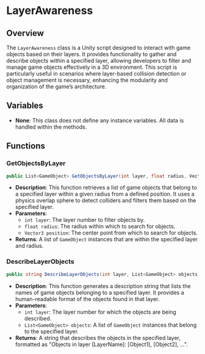 # LayerAwareness

## Overview
The `LayerAwareness` class is a Unity script designed to interact with game objects based on their layers. It provides functionality to gather and describe objects within a specified layer, allowing developers to filter and manage game objects effectively in a 3D environment. This script is particularly useful in scenarios where layer-based collision detection or object management is necessary, enhancing the modularity and organization of the game’s architecture.

## Variables
- **None**: This class does not define any instance variables. All data is handled within the methods.

## Functions

### GetObjectsByLayer
```csharp
public List<GameObject> GetObjectsByLayer(int layer, float radius, Vector3 position)
```
- **Description**: This function retrieves a list of game objects that belong to a specified layer within a given radius from a defined position. It uses a physics overlap sphere to detect colliders and filters them based on the specified layer.
- **Parameters**:
  - `int layer`: The layer number to filter objects by.
  - `float radius`: The radius within which to search for objects.
  - `Vector3 position`: The center point from which to search for objects.
- **Returns**: A list of `GameObject` instances that are within the specified layer and radius.

### DescribeLayerObjects
```csharp
public string DescribeLayerObjects(int layer, List<GameObject> objects)
```
- **Description**: This function generates a description string that lists the names of game objects belonging to a specified layer. It provides a human-readable format of the objects found in that layer.
- **Parameters**:
  - `int layer`: The layer number for which the objects are being described.
  - `List<GameObject> objects`: A list of `GameObject` instances that belong to the specified layer.
- **Returns**: A string that describes the objects in the specified layer, formatted as "Objects in layer [LayerName]: [Object1], [Object2], ...".